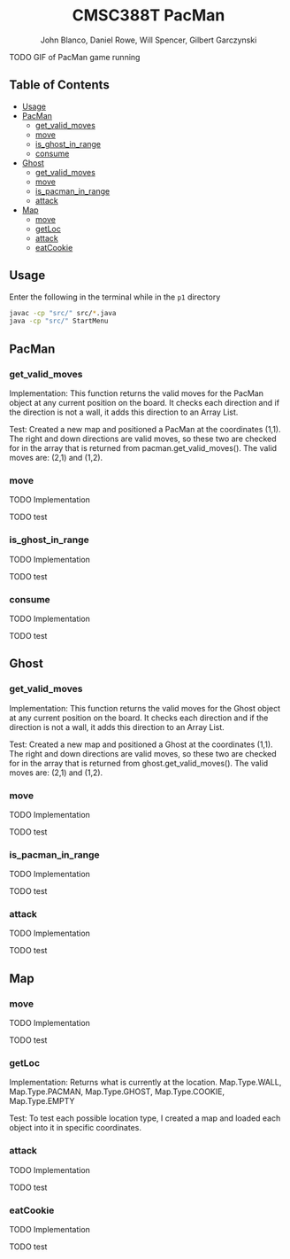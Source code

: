 <h1 align="center">CMSC388T PacMan</h1>

<p align="center">John Blanco, Daniel Rowe, Will Spencer, Gilbert Garczynski<p>

TODO GIF of PacMan game running

## Table of Contents <!-- omit in toc -->

- [Usage](#usage)
- [PacMan](#pacman)
  - [get_valid_moves](#get_valid_moves)
  - [move](#move)
  - [is_ghost_in_range](#is_ghost_in_range)
  - [consume](#consume)
- [Ghost](#ghost)
  - [get_valid_moves](#get_valid_moves-1)
  - [move](#move-1)
  - [is_pacman_in_range](#is_pacman_in_range)
  - [attack](#attack)
- [Map](#map)
  - [move](#move-2)
  - [getLoc](#getloc)
  - [attack](#attack-1)
  - [eatCookie](#eatcookie)

## Usage

Enter the following in the terminal while in the `p1` directory

```bash
javac -cp "src/" src/*.java
java -cp "src/" StartMenu
```

## PacMan

### get_valid_moves

Implementation: 
This function returns the valid moves for the PacMan object at any current position on the board.  It checks each direction and if the direction is not a wall, it adds this direction to an Array List. 

Test:
Created a new map and positioned a PacMan at the coordinates (1,1).  The right and down directions are valid moves, so these two are checked for in the array that is returned from pacman.get_valid_moves().  The valid moves are: (2,1) and (1,2).


### move

TODO Implementation

TODO test

### is_ghost_in_range

TODO Implementation

TODO test

### consume

TODO Implementation

TODO test

## Ghost

### get_valid_moves

Implementation:
This function returns the valid moves for the Ghost object at any current position on the board.  It checks each direction and if the direction is not a wall, it adds this direction to an Array List. 

Test:
Created a new map and positioned a Ghost at the coordinates (1,1).  The right and down directions are valid moves, so these two are checked for in the array that is returned from ghost.get_valid_moves().  The valid moves are: (2,1) and (1,2).


### move

TODO Implementation

TODO test

### is_pacman_in_range

TODO Implementation

TODO test

### attack

TODO Implementation

TODO test

## Map

### move

TODO Implementation

TODO test

### getLoc

Implementation:
Returns what is currently at the location.  Map.Type.WALL, Map.Type.PACMAN, Map.Type.GHOST, Map.Type.COOKIE, Map.Type.EMPTY

Test:
To test each possible location type, I created a map and loaded each object into it in specific coordinates.  


### attack

TODO Implementation

TODO test

### eatCookie

TODO Implementation

TODO test
